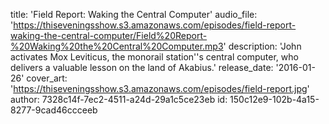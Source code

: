 title: 'Field Report: Waking the Central Computer'
audio_file: 'https://thiseveningsshow.s3.amazonaws.com/episodes/field-report-waking-the-central-computer/Field%20Report-%20Waking%20the%20Central%20Computer.mp3'
description: 'John activates Mox Leviticus, the monorail station''s central computer, who delivers a valuable lesson on the land of Akabius.'
release_date: '2016-01-26'
cover_art: 'https://thiseveningsshow.s3.amazonaws.com/episodes/field-report.jpg'
author: 7328c14f-7ec2-4511-a24d-29a1c5ce23eb
id: 150c12e9-102b-4a15-8277-9cad46ccceeb
